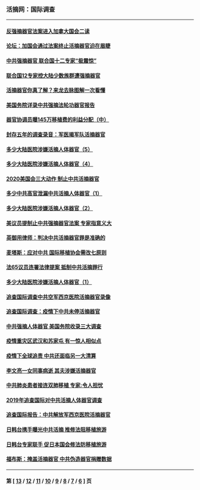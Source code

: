 ### 活摘网：国际调查
---
#### [反强摘器官法案进入加拿大国会二读](../../pages/nf5947/n13033450.md?07050430) 
#### [论坛：加国会通过法案终止活摘器官迫在眉睫](../../pages/nf5947/n13029839.md?07050430) 
#### [中共强摘器官 联合国十二专家“极震惊”](../../pages/nf5947/n13024313.md?07050430) 
#### [联合国12专家控大陆少数族群遭强摘器官](../../pages/nf5947/n13023877.md?07050430) 
#### [活摘器官你真了解？来龙去脉图解一次看懂](../../pages/nf5947/n13013820.md?07050430) 
#### [美国务院详录中共强摘法轮功器官报告](../../pages/nf5947/n12944519.md?07050430) 
#### [器官协调员曝145万移植费的利益分配（中）](../../pages/nf5947/n12894547.md?07050430) 
#### [封存五年的调查录音：军医揭军队活摘器官](../../pages/nf5947/n12798692.md?07050430) 
#### [多少大陆医院涉嫌活摘人体器官（5）](../../pages/nf5947/n12768383.md?07050430) 
#### [多少大陆医院涉嫌活摘人体器官（4）](../../pages/nf5947/n12664434.md?07050430) 
#### [2020美国会三大动作 制止中共活摘器官](../../pages/nf5947/n12682004.md?07050430) 
#### [多少中共高官泄漏中共活摘人体器官（1）](../../pages/nf5947/n12671234.md?07050430) 
#### [多少大陆医院涉嫌活摘人体器官（2）](../../pages/nf5947/n12655589.md?07050430) 
#### [美议员提制止中共强摘器官法案 专家指意义大](../../pages/nf5947/n12630561.md?07050430) 
#### [英御用律师：判决中共活摘器官罪是准确的](../../pages/nf5947/n12580740.md?07050430) 
#### [麦塔斯：应对中共 国际移植协会需改七原则](../../pages/nf5947/n12514711.md?07050430) 
#### [法65议员连署法律提案 抵制中共活摘罪行](../../pages/nf5947/n12437047.md?07050430) 
#### [多少大陆医院涉嫌活摘人体器官（1）](../../pages/nf5947/n12414284.md?07050430) 
#### [追查国际调查中共空军西京医院活摘器官录像](../../pages/nf5947/n12348837.md?07050430) 
#### [追查国际调查：疫情下中共未停活摘器官](../../pages/nf5947/n12273415.md?07050430) 
#### [中共强摘人体器官 美国务院收录三大调查](../../pages/nf5947/n12181488.md?07050430) 
#### [疫情重灾区武汉和苏家屯 有一惊人相似点](../../pages/nf5947/n12150824.md?07050430) 
#### [疫情下全球追责 中共还面临另一大清算](../../pages/nf5947/n12070397.md?07050430) 
#### [李文亮一女同事病逝 其夫涉嫌活摘器官](../../pages/nf5947/n11957882.md?07050430) 
#### [中共肺炎患者接连双肺移植 专家:令人担忧](../../pages/nf5947/n11945516.md?07050430) 
#### [2019年追查国际对中共活摘人体器官调查](../../pages/nf5947/n11917733.md?07050430) 
#### [追查国际报告：中共解放军西京医院活摘器官](../../pages/nf5947/n11838359.md?07050430) 
#### [日韩台携手曝光中共活摘 推修法阻移植旅游](../../pages/nf5947/n11712046.md?07050430) 
#### [日韩台专家联手 促日本国会修法防移植旅游](../../pages/nf5947/n11708887.md?07050430) 
#### [福布斯：掩盖活摘器官 中共伪造器官捐赠数据](../../pages/nf5947/n11669316.md?07050430) 

---
#### 第 [ [13](./13.md?07050430) / [12](./12.md?07050430) / [11](./11.md?07050430) / [10](./10.md?07050430) / [9](./9.md?07050430) / [8](./8.md?07050430) / [7](./7.md?07050430) / [6](./6.md?07050430) ] 页
